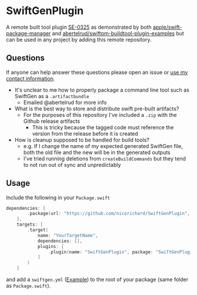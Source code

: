 # SwiftGenPlugin

A remote built tool plugin [SE-0325](https://github.com/apple/swift-evolution/blob/main/proposals/0325-swiftpm-additional-plugin-apis.md) as demonstrated by both [apple/swift-package-manager](https://github.com/apple/swift-package-manager/tree/main/Fixtures/Miscellaneous/Plugins/MyBinaryToolPlugin) and [abertelrud/swiftpm-buildtool-plugin-examples](https://github.com/abertelrud/swiftpm-buildtool-plugin-examples) but can be used in any project by adding this remote repository.

## Questions

If anyone can help answer these questions please open an issue or [use my contact information](https://github.com/nicorichard).

- It's unclear to me how to properly package a command line tool such as SwiftGen as a `.artifactbundle`
  - Emailed @abertelrud for more info
- What is the best way to store and distribute swift pre-built artifacts?
  - For the purposes of this repository I've included a `.zip` with the Github release artifacts
    - This is tricky because the tagged code must reference the version from the release before it is created
- How is cleanup supposed to be handled for build tools?
  - e.g. If I change the name of my expected generated SwiftGen file, both the old file and the new will be in the generated outputs
  - I've tried running deletions from `createBuildCommands` but they tend to not run out of sync and unpredictably

## Usage

Include the following in your `Package.swift`

```swift
dependencies: [
        .package(url: "https://github.com/nicorichard/SwiftGenPlugin", exact: "6.4.0")
    ],
    targets: [
        .target(
            name: "YourTargetName",
            dependencies: [],
            plugins: [
                .plugin(name: "SwiftGenPlugin", package: "SwiftGenPlugin")
            ]
        )
    ]
```

and add a `swiftgen.yml` ([Example](swiftgen.yml)) to the root of your package (same folder as `Package.swift`).